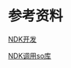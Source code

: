















# 参考资料

[NDK开发](https://www.jianshu.com/p/768b47ee5ebf)

[NDK调用so库](https://blog.csdn.net/eava_wu/article/details/82935009?spm=1001.2101.3001.6650.2&utm_medium=distribute.pc_relevant.none-task-blog-2%7Edefault%7ECTRLIST%7ERate-2-82935009-blog-114704157.pc_relevant_3mothn_strategy_recovery&depth_1-utm_source=distribute.pc_relevant.none-task-blog-2%7Edefault%7ECTRLIST%7ERate-2-82935009-blog-114704157.pc_relevant_3mothn_strategy_recovery&utm_relevant_index=5)